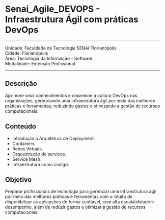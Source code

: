 # Senai_Agile_DEVOPS - Infraestrutura Ágil com práticas DevOps
<hr>
Unidade: Faculdade de Tecnologia SENAI Florianópolis<br>
Cidade: Florianópolis<br>
Área: Tecnologia da Informação - Software<br>
Modalidade: Extensão Profissional<br>
<hr>

## Descrição
Aprimore seus conhecimentos e dissemine a cultura DevOps nas organizações, gerenciando uma infraestrutura ágil por meio das melhores práticas e ferramentas, reduzindo gastos e otimizando a gestão de recursos computacionais.

## Conteúdo
- Introdução a Arquitetura de Deployment.
- Containers.
- Redes Virtuais.
- Orquestração de serviços.
- Service Mesh.
- Infraestrutura como código.

## Objetivo
Preparar profissionais de tecnologia para gerenciar uma infraestrutura ágil por meio das melhores práticas e ferramentas com o intuito de disponibilizar as aplicações de forma confiável, com alta escalabilidade e desempenho, além de reduzir gastos e otimizar a gestão de recursos computacionais.  
